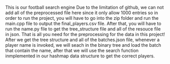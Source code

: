 This is our football search engine 
Due to the limitation of github, we can not add all of the preprocessed file here since it only allow 1000 entries so in order to run the project, you will have to go into the zip folder and run the main.cpp file to output the final_players.csv file.
After that, you will have to run the name.py file to get the tree_structure file and all of the resouce file in json.
That is all you need for the preprocessing for the data in this project! 
After we get the tree structure and all of the batches.json file, whenever a player name is invoked, we will seach in the binary tree and load the batch that contain the name, after that we will use the search function inmplemented in our hashmap data structure to get the correct players.
